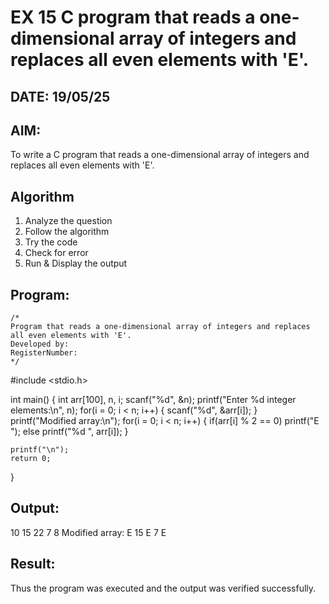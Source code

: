 # EX 15 C program that reads a one-dimensional array of integers and replaces all even elements with 'E'.
## DATE: 19/05/25
## AIM:
To write a C program that reads a one-dimensional array of integers and replaces all even elements with 'E'.

## Algorithm
1. Analyze the question
2. Follow the algorithm
3. Try the code
4. Check for error
5. Run & Display the output

## Program:
```
/*
Program that reads a one-dimensional array of integers and replaces all even elements with 'E'.
Developed by: 
RegisterNumber:  
*/
```
#include <stdio.h>

int main() {
    int arr[100], n, i;
    scanf("%d", &n);
    printf("Enter %d integer elements:\n", n);
    for(i = 0; i < n; i++) {
        scanf("%d", &arr[i]);
    }
    printf("Modified array:\n");
    for(i = 0; i < n; i++) {
        if(arr[i] % 2 == 0)
            printf("E ");
        else
            printf("%d ", arr[i]);
    }

    printf("\n");
    return 0;
}

## Output:
10 15 22 7 8
Modified array:
E 15 E 7 E


## Result:
Thus the program was executed and the output was verified successfully.
